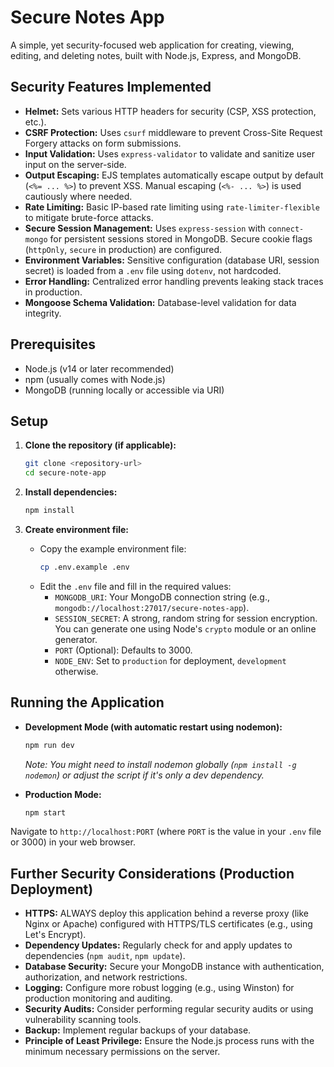 # Secure Notes App

A simple, yet security-focused web application for creating, viewing, editing, and deleting notes, built with Node.js, Express, and MongoDB.

## Security Features Implemented

- **Helmet:** Sets various HTTP headers for security (CSP, XSS protection, etc.).
- **CSRF Protection:** Uses `csurf` middleware to prevent Cross-Site Request Forgery attacks on form submissions.
- **Input Validation:** Uses `express-validator` to validate and sanitize user input on the server-side.
- **Output Escaping:** EJS templates automatically escape output by default (`<%= ... %>`) to prevent XSS. Manual escaping (`<%- ... %>`) is used cautiously where needed.
- **Rate Limiting:** Basic IP-based rate limiting using `rate-limiter-flexible` to mitigate brute-force attacks.
- **Secure Session Management:** Uses `express-session` with `connect-mongo` for persistent sessions stored in MongoDB. Secure cookie flags (`httpOnly`, `secure` in production) are configured.
- **Environment Variables:** Sensitive configuration (database URI, session secret) is loaded from a `.env` file using `dotenv`, not hardcoded.
- **Error Handling:** Centralized error handling prevents leaking stack traces in production.
- **Mongoose Schema Validation:** Database-level validation for data integrity.

## Prerequisites

- Node.js (v14 or later recommended)
- npm (usually comes with Node.js)
- MongoDB (running locally or accessible via URI)

## Setup

1.  **Clone the repository (if applicable):**

    ```bash
    git clone <repository-url>
    cd secure-note-app
    ```

2.  **Install dependencies:**

    ```bash
    npm install
    ```

3.  **Create environment file:**
    - Copy the example environment file:
      ```bash
      cp .env.example .env
      ```
    - Edit the `.env` file and fill in the required values:
      - `MONGODB_URI`: Your MongoDB connection string (e.g., `mongodb://localhost:27017/secure-notes-app`).
      - `SESSION_SECRET`: A strong, random string for session encryption. You can generate one using Node's `crypto` module or an online generator.
      - `PORT` (Optional): Defaults to 3000.
      - `NODE_ENV`: Set to `production` for deployment, `development` otherwise.

## Running the Application

- **Development Mode (with automatic restart using nodemon):**

  ```bash
  npm run dev
  ```

  _Note: You might need to install nodemon globally (`npm install -g nodemon`) or adjust the script if it's only a dev dependency._

- **Production Mode:**
  ```bash
  npm start
  ```

Navigate to `http://localhost:PORT` (where `PORT` is the value in your `.env` file or 3000) in your web browser.

## Further Security Considerations (Production Deployment)

- **HTTPS:** ALWAYS deploy this application behind a reverse proxy (like Nginx or Apache) configured with HTTPS/TLS certificates (e.g., using Let's Encrypt).
- **Dependency Updates:** Regularly check for and apply updates to dependencies (`npm audit`, `npm update`).
- **Database Security:** Secure your MongoDB instance with authentication, authorization, and network restrictions.
- **Logging:** Configure more robust logging (e.g., using Winston) for production monitoring and auditing.
- **Security Audits:** Consider performing regular security audits or using vulnerability scanning tools.
- **Backup:** Implement regular backups of your database.
- **Principle of Least Privilege:** Ensure the Node.js process runs with the minimum necessary permissions on the server.
